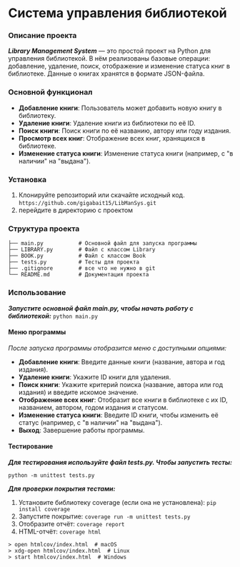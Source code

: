 # Система управления библиотекой
### Описание проекта
***Library Management System*** — это простой проект на Python для управления библиотекой. В нём реализованы базовые операции: добавление, удаление, поиск, отображение и изменение статуса книг в библиотеке. Данные о книгах хранятся в формате JSON-файла.

### Основной функционал
- **Добавление книги**: Пользователь может добавить новую книгу в библиотеку.
- **Удаление книги**: Удаление книги из библиотеки по её ID.
- **Поиск книги**: Поиск книги по её названию, автору или году издания.
- **Просмотр всех книг**: Отображение всех книг, хранящихся в библиотеке.
- **Изменение статуса книги**: Изменение статуса книги (например, с "в наличии" на "выдана").

### Установка
1. Клонируйте репозиторий или скачайте исходный код.
`https://github.com/gigabait15/LibManSys.git`
2. перейдите в директорию с проектом

### Структура проекта
```
├── main.py           # Основной файл для запуска программы
├── LIBRARY.py        # Файл с классом Library
├── BOOK.py           # Файл с классом Book 
├── tests.py          # Тесты для проекта
├── .gitignore        # все что не нужно в git
└── README.md         # Документация проекта
```

### Использование
***Запустите основной файл main.py, чтобы начать работу с библиотекой:***
`python main.py`

#### Меню программы
*После запуска программы отобразится меню с доступными опциями:*

- **Добавление книги**: Введите данные книги (название, автора и год издания).
- **Удаление книги**: Укажите ID книги для удаления.
- **Поиск книги**: Укажите критерий поиска (название, автора или год издания) и введите искомое значение.
- **Отображение всех книг**: Отобразит все книги в библиотеке с их ID, названием, автором, годом издания и статусом.
- **Изменение статуса книги**: Введите ID книги, чтобы изменить её статус (например, с "в наличии" на "выдана").
- **Выход**: Завершение работы программы.

#### Тестирование
***Для тестирования используйте файл tests.py. Чтобы запустить тесты:***

`python -m unittest tests.py`

***Для проверки покрытия тестами:***

1. Установите библиотеку coverage (если она не установлена):
`pip install coverage`
2. Запустите покрытие:
`coverage run -m unittest tests.py`
3. Отобразите отчёт:
`coverage report`
4. HTML-отчёт:
`coverage html`
```
> open htmlcov/index.html  # macOS
> xdg-open htmlcov/index.html  # Linux
> start htmlcov/index.html  # Windows
```